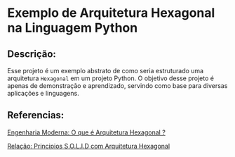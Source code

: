 # Exemplo de Arquitetura Hexagonal na Linguagem Python

## Descrição:

Esse projeto é um exemplo abstrato de como seria estruturado uma arquitetura `Hexagonal` em um projeto Python. O objetivo desse projeto é apenas de demonstração e aprendizado, servindo como base para diversas aplicações e linguagens.

## Referencias:

[Engenharia Moderna: O que é Arquitetura Hexagonal ?](https://engsoftmoderna.info/artigos/arquitetura-hexagonal.html)

[Relação: Principios S.O.L.I.D com Arquitetura Hexagonal](https://dev.to/pedropietro/relacao-principios-solid-e-a-arquitetura-hexagonal-103l)
